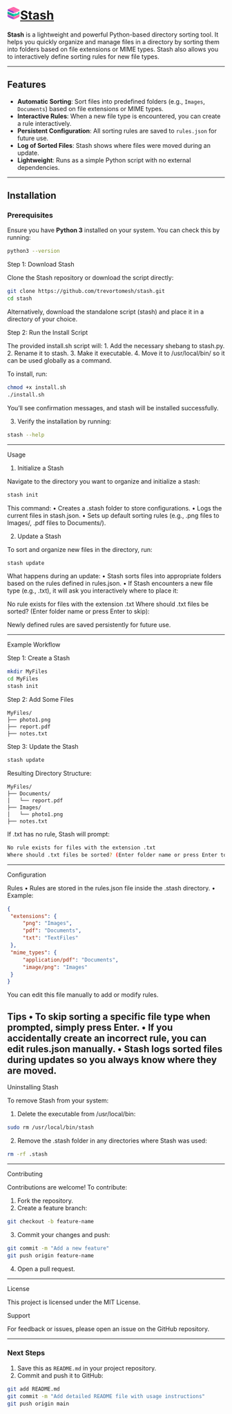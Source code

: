 # ![stash-ico](images/stash-ico.png)<u>Stash</u>

**Stash** is a lightweight and powerful Python-based directory sorting tool. It helps you quickly organize and manage files in a directory by sorting them into folders based on file extensions or MIME types. Stash also allows you to interactively define sorting rules for new file types.

---

## Features

- **Automatic Sorting**: Sort files into predefined folders (e.g., `Images`, `Documents`) based on file extensions or MIME types.
- **Interactive Rules**: When a new file type is encountered, you can create a rule interactively.
- **Persistent Configuration**: All sorting rules are saved to `rules.json` for future use.
- **Log of Sorted Files**: Stash shows where files were moved during an update.
- **Lightweight**: Runs as a simple Python script with no external dependencies.

---

## Installation

### Prerequisites

Ensure you have **Python 3** installed on your system. You can check this by running:
```bash
python3 --version
```
Step 1: Download Stash

Clone the Stash repository or download the script directly:
```bash
git clone https://github.com/trevortomesh/stash.git
cd stash
```
Alternatively, download the standalone script (stash) and place it in a directory of your choice.

Step 2: Run the Install Script

The provided install.sh script will:
	1.	Add the necessary shebang to stash.py.
	2.	Rename it to stash.
	3.	Make it executable.
	4.	Move it to /usr/local/bin/ so it can be used globally as a command.

To install, run:
```bash
chmod +x install.sh
./install.sh
```
You’ll see confirmation messages, and stash will be installed successfully.

   3. Verify the installation by running:
```bash
stash --help
```
---
Usage

1. Initialize a Stash

Navigate to the directory you want to organize and initialize a stash:
```bash
stash init
```
This command:
   •  Creates a .stash folder to store configurations.
   •  Logs the current files in stash.json.
   •  Sets up default sorting rules (e.g., .png files to Images/, .pdf files to Documents/).

2. Update a Stash

To sort and organize new files in the directory, run:
```bash
stash update
```
What happens during an update:
   •  Stash sorts files into appropriate folders based on the rules defined in rules.json.
   •  If Stash encounters a new file type (e.g., .txt), it will ask you interactively where to place it:

No rule exists for files with the extension .txt
Where should .txt files be sorted? (Enter folder name or press Enter to skip):

Newly defined rules are saved persistently for future use.

---
Example Workflow

Step 1: Create a Stash
```bash
mkdir MyFiles
cd MyFiles
stash init
```
Step 2: Add Some Files
```
MyFiles/
├── photo1.png
├── report.pdf
├── notes.txt
```
Step 3: Update the Stash
```bash
stash update
```
Resulting Directory Structure:
```
MyFiles/
├── Documents/
│   └── report.pdf
├── Images/
│   └── photo1.png
├── notes.txt
```
If .txt has no rule, Stash will prompt:
```bash
No rule exists for files with the extension .txt
Where should .txt files be sorted? (Enter folder name or press Enter to skip):
```
---
Configuration

Rules
   •  Rules are stored in the rules.json file inside the .stash directory.
   •  Example:

   ```json
{
    "extensions": {
        "png": "Images",
        "pdf": "Documents",
        "txt": "TextFiles"
    },
    "mime_types": {
        "application/pdf": "Documents",
        "image/png": "Images"
    }
}
```


You can edit this file manually to add or modify rules.

Tips
   •  To skip sorting a specific file type when prompted, simply press Enter.
   •  If you accidentally create an incorrect rule, you can edit rules.json manually.
   •  Stash logs sorted files during updates so you always know where they are moved.
---
Uninstalling Stash

To remove Stash from your system:
   1. Delete the executable from /usr/local/bin:
```bash
sudo rm /usr/local/bin/stash
```

   2. Remove the .stash folder in any directories where Stash was used:
```bash
rm -rf .stash
```
---
Contributing

Contributions are welcome! To contribute:
   1. Fork the repository.
   2. Create a feature branch:
```bash
git checkout -b feature-name
```

   3. Commit your changes and push:
```bash
git commit -m "Add a new feature"
git push origin feature-name
```

   4. Open a pull request.
---
License

This project is licensed under the MIT License.

Support

For feedback or issues, please open an issue on the GitHub repository.

---

### Next Steps

1. Save this as `README.md` in your project repository.
2. Commit and push it to GitHub:
```bash
git add README.md
git commit -m "Add detailed README file with usage instructions"
git push origin main
```
